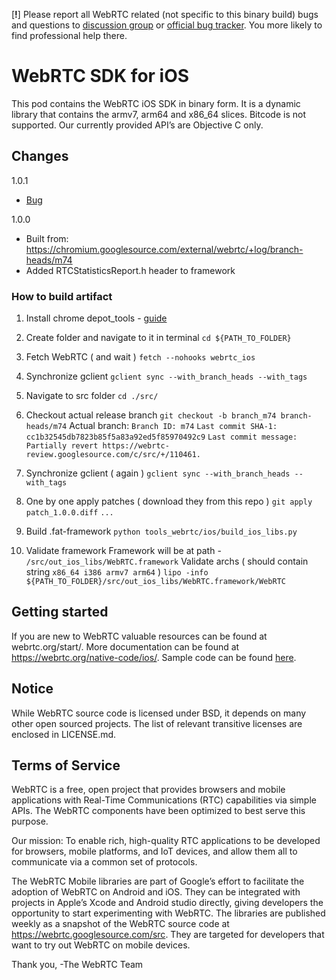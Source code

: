 [__!__] Please report all WebRTC related (not specific to this binary build) bugs and questions to [discussion group](https://groups.google.com/forum/#!forum/discuss-webrtc) or [official bug tracker](https://bugs.chromium.org/p/webrtc/issues/list). You more likely to find professional help there.

# WebRTC SDK for iOS
This pod contains the WebRTC iOS SDK in binary form. It is a dynamic library
that contains the armv7, arm64 and x86_64 slices.
Bitcode is not supported.
Our currently provided API’s are Objective C only.

## Changes
1.0.1
- [Bug](https://bugs.chromium.org/p/webrtc/issues/detail?id=11216&q=org.webrtc.RTCDispatcherCaptureSession&colspec=ID%20Pri%20Stars%20M%20Component%20Status%20Owner%20Summary%20Modified)

1.0.0
- Built from: https://chromium.googlesource.com/external/webrtc/+log/branch-heads/m74
- Added RTCStatisticsReport.h header to framework

### How to build artifact
1. Install chrome depot_tools - [guide](https://webrtc.github.io/webrtc-org/native-code/development/prerequisite-sw/)

2. Create folder and navigate to it in terminal
`cd ${PATH_TO_FOLDER}`

3. Fetch WebRTC ( and wait )
`fetch --nohooks webrtc_ios`

4. Synchronize gclient
`gclient sync --with_branch_heads --with_tags`

5. Navigate to src folder
`cd ./src/`

6. Checkout actual release branch
`git checkout -b branch_m74 branch-heads/m74`
Actual branch:
`Branch ID: m74`
`Last commit SHA-1: cc1b32545db7823b85f5a83a92ed5f85970492c9`
`Last commit message: Partially revert https://webrtc-review.googlesource.com/c/src/+/110461.`

7. Synchronize gclient ( again )
`gclient sync --with_branch_heads --with_tags`

8. One by one apply patches ( download they from this repo )
`git apply patch_1.0.0.diff`
`...`

9. Build .fat-framework
`python tools_webrtc/ios/build_ios_libs.py`

10. Validate framework
Framework will be at path - `/src/out_ios_libs/WebRTC.framework`
Validate archs ( should contain string `x86_64 i386 armv7 arm64` )
`lipo -info ${PATH_TO_FOLDER}/src/out_ios_libs/WebRTC.framework/WebRTC`

## Getting started
If you are new to WebRTC valuable resources can be found at webrtc.org/start/.
More documentation can be found at https://webrtc.org/native-code/ios/.
Sample code can be found [here](https://webrtc.googlesource.com/src/+/master/examples/objc/AppRTCMobile/).

## Notice
While WebRTC source code is licensed under BSD, it depends on many
other open sourced projects. The list of relevant transitive licenses are
enclosed in LICENSE.md.

## Terms of Service
WebRTC is a free, open project that provides browsers and mobile applications
with Real-Time Communications (RTC) capabilities via simple APIs. The WebRTC
components have been optimized to best serve this purpose.

Our mission: To enable rich, high-quality RTC applications to be developed for
browsers, mobile platforms, and IoT devices, and allow them all to communicate
via a common set of protocols.

The WebRTC Mobile libraries are part of Google’s effort to facilitate the
adoption of WebRTC on Android and iOS. They can be integrated with projects in
Apple’s Xcode and Android studio directly, giving developers the opportunity to
start experimenting with WebRTC. The libraries are published weekly as a
snapshot of the WebRTC source code at
https://webrtc.googlesource.com/src. They are targeted for
developers that want to try out WebRTC on mobile devices.

Thank you,
-The WebRTC Team
